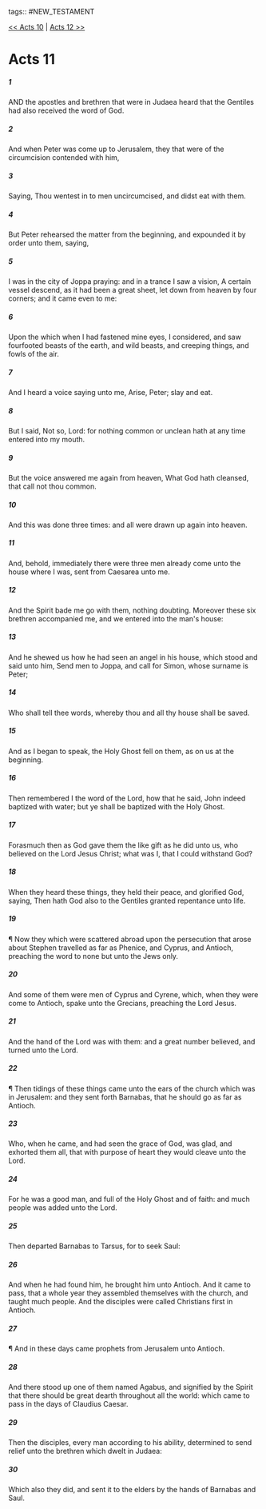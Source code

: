 tags:: #NEW_TESTAMENT

[<< Acts 10](NEW_TESTAMENT/05_Acts/Acts_10.md) | [Acts 12 >>](NEW_TESTAMENT/05_Acts/Acts_12.md)

# Acts 11

##### 1

AND the apostles and brethren that were in Judaea heard that the Gentiles had also received the word of God.

##### 2

And when Peter was come up to Jerusalem, they that were of the circumcision contended with him,

##### 3

Saying, Thou wentest in to men uncircumcised, and didst eat with them.

##### 4

But Peter rehearsed the matter from the beginning, and expounded it by order unto them, saying,

##### 5

I was in the city of Joppa praying: and in a trance I saw a vision, A certain vessel descend, as it had been a great sheet, let down from heaven by four corners; and it came even to me:

##### 6

Upon the which when I had fastened mine eyes, I considered, and saw fourfooted beasts of the earth, and wild beasts, and creeping things, and fowls of the air.

##### 7

And I heard a voice saying unto me, Arise, Peter; slay and eat.

##### 8

But I said, Not so, Lord: for nothing common or unclean hath at any time entered into my mouth.

##### 9

But the voice answered me again from heaven, What God hath cleansed, that call not thou common.

##### 10

And this was done three times: and all were drawn up again into heaven.

##### 11

And, behold, immediately there were three men already come unto the house where I was, sent from Caesarea unto me.

##### 12

And the Spirit bade me go with them, nothing doubting. Moreover these six brethren accompanied me, and we entered into the man's house:

##### 13

And he shewed us how he had seen an angel in his house, which stood and said unto him, Send men to Joppa, and call for Simon, whose surname is Peter;

##### 14

Who shall tell thee words, whereby thou and all thy house shall be saved.

##### 15

And as I began to speak, the Holy Ghost fell on them, as on us at the beginning.

##### 16

Then remembered I the word of the Lord, how that he said, John indeed baptized with water; but ye shall be baptized with the Holy Ghost.

##### 17

Forasmuch then as God gave them the like gift as he did unto us, who believed on the Lord Jesus Christ; what was I, that I could withstand God?

##### 18

When they heard these things, they held their peace, and glorified God, saying, Then hath God also to the Gentiles granted repentance unto life.

##### 19

¶ Now they which were scattered abroad upon the persecution that arose about Stephen travelled as far as Phenice, and Cyprus, and Antioch, preaching the word to none but unto the Jews only.

##### 20

And some of them were men of Cyprus and Cyrene, which, when they were come to Antioch, spake unto the Grecians, preaching the Lord Jesus.

##### 21

And the hand of the Lord was with them: and a great number believed, and turned unto the Lord.

##### 22

¶ Then tidings of these things came unto the ears of the church which was in Jerusalem: and they sent forth Barnabas, that he should go as far as Antioch.

##### 23

Who, when he came, and had seen the grace of God, was glad, and exhorted them all, that with purpose of heart they would cleave unto the Lord.

##### 24

For he was a good man, and full of the Holy Ghost and of faith: and much people was added unto the Lord.

##### 25

Then departed Barnabas to Tarsus, for to seek Saul:

##### 26

And when he had found him, he brought him unto Antioch. And it came to pass, that a whole year they assembled themselves with the church, and taught much people. And the disciples were called Christians first in Antioch.

##### 27

¶ And in these days came prophets from Jerusalem unto Antioch.

##### 28

And there stood up one of them named Agabus, and signified by the Spirit that there should be great dearth throughout all the world: which came to pass in the days of Claudius Caesar.

##### 29

Then the disciples, every man according to his ability, determined to send relief unto the brethren which dwelt in Judaea:

##### 30

Which also they did, and sent it to the elders by the hands of Barnabas and Saul.

